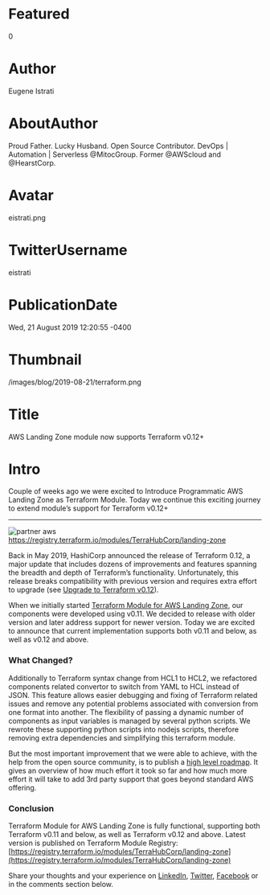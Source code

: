 # Featured
0

# Author
Eugene Istrati

# AboutAuthor
Proud Father. Lucky Husband. Open Source Contributor. DevOps | Automation | Serverless @MitocGroup. Former @AWScloud and @HearstCorp.

# Avatar
eistrati.png

# TwitterUsername
eistrati

# PublicationDate
Wed, 21 August 2019 12:20:55 -0400

# Thumbnail
/images/blog/2019-08-21/terraform.png

# Title
AWS Landing Zone module now supports Terraform v0.12+

# Intro
Couple of weeks ago we were excited to Introduce Programmatic AWS Landing Zone as Terraform Module. Today we continue this exciting journey to extend module’s support for Terraform v0.12+

---

<div class="padd25px">
    <img src="/images/blog/2019-08-21/terraform.png" alt="partner aws" />
    <div class="center img-description">
       <a href="https://registry.terraform.io/modules/TerraHubCorp/landing-zone" target="_blank">https://registry.terraform.io/modules/TerraHubCorp/landing-zone</a>
    </div>
</div>

Back in May 2019, HashiCorp announced the release of Terraform 0.12, a major update that includes dozens of improvements and features spanning the breadth and depth of Terraform’s functionality. Unfortunately, this release breaks compatibility with previous version and requires extra effort to upgrade (see [Upgrade to Terraform v0.12](https://www.terraform.io/upgrade-guides/0-12.html)).

When we initially started [Terraform Module for AWS Landing Zone](https://github.com/TerraHubCorp/terraform-aws-landing-zone), our components were developed using v0.11. We decided to release with older version and later address support for newer version. Today we are excited to announce that current implementation supports both v0.11 and below, as well as v0.12 and above.

### What Changed?

Additionally to Terraform syntax change from HCL1 to HCL2, we refactored components related convertor to switch from YAML to HCL instead of JSON. This feature allows easier debugging and fixing of Terraform related issues and remove any potential problems associated with conversion from one format into another.
The flexibility of passing a dynamic number of components as input variables is managed by several python scripts. We rewrote these supporting python scripts into nodejs scripts, therefore removing extra dependencies and simplifying this terraform module.

But the most important improvement that we were able to achieve, with the help from the open source community, is to publish a [high level roadmap](https://github.com/TerraHubCorp/terraform-aws-landing-zone/blob/master/ROADMAP.md). It gives an overview of how much effort it took so far and how much more effort it will take to add 3rd party support that goes beyond standard AWS offering.

### Conclusion

Terraform Module for AWS Landing Zone is fully functional, supporting both Terraform v0.11 and below, as well as Terraform v0.12 and above. Latest version is published on Terraform Module Registry: [https://registry.terraform.io/modules/TerraHubCorp/landing-zone](https://registry.terraform.io/modules/TerraHubCorp/landing-zone)

Share your thoughts and your experience on [LinkedIn](https://linkedin.com/company/mitoc-group), [Twitter](https://twitter.com/mitocgroup), [Facebook](https://facebook.com/mitocgroup) or in the comments section below.
